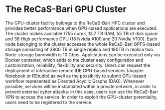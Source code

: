 # The ReCaS-Bari GPU Cluster
The GPU-cluster facility belongs to the ReCaS-Bari HPC cluster and provides better performance when GPU-based applications are executed. The cluster makes available 1755 cores, 13.7 TB RAM, 55 TB of disk space and 38 High performance GPU (18 Nvidia A100 and 20 Nvidia V100). Each node belonging to the cluster accesses  the whole ReCaS-Bari GPFS-based storage consisting of 3800 TB in single replica and 180TB in replica two. Node-storage bandwidth is 10 Gbps.
Applications can be executed only via Docker container, which adds to the cluster easy configuration and customization, reliability, flexibility and security.
Users can request the deployment of interactive remote IDE GPU-based services (Jupyter Notebook or RStudio) as well as the possibility to submit GPU-based workflow represented as Directed Acyclic Graphs (DAG).
Whenever possible, services will be instantiated within a private network, in order to prevent external cyber attacks: in this case, users can use the ReCaS-Bari VPN to access the service. In order to exploit the GPU-cluster potentiality, users need to be registered to the service.